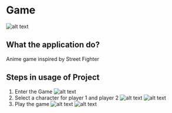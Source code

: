 # Game
![alt text](https://github.com/alexlee78980/game/blob/main/game_images/Screenshot%202022-08-28%20113229.jpg)
## What the application do?
Anime game inspired by Street Fighter
## Steps in usage of Project
1) Enter the Game
 ![alt text](https://github.com/alexlee78980/game/blob/main/game_images/Screenshot%202022-08-28%20112700.jpg)
2) Select a character for player 1 and player 2
 ![alt text](https://github.com/alexlee78980/game/blob/main/game_images/Screenshot%202022-08-28%20113045.jpg)
  ![alt text](https://github.com/alexlee78980/game/blob/main/game_images/Screenshot%202022-08-28%20113124.jpg)
3) Play the game
![alt text](https://github.com/alexlee78980/game/blob/main/game_images/Screenshot%202022-08-28%20113229.jpg)
![alt text](https://github.com/alexlee78980/game/blob/main/game_images/Screenshot%202022-08-28%20113301.jpg)
